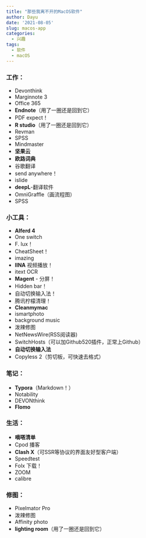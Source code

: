 ```yaml
---
title: "那些我离不开的MacOS软件"
author: Dayu
date: '2021-08-05'
slug: macos-app
categories:
  - 兴趣
tags:
  - 软件
  - macOS
---
```

### 工作：
- Devonthink
- Marginnote 3
- Office 365
- **Endnote**（用了一圈还是回到它）
- PDF expect！
- **R studio**（用了一圈还是回到它）
- Revman
- SPSS
- Mindmaster
- **坚果云**
- **欧路词典**
- 谷歌翻译
- send anywhere！
- islide
- **deepL**-翻译软件
- OmniGraffle（画流程图）
- SPSS

### 小工具：
- **Alferd 4**
- One switch
- F. lux！
- CheatSheet！
- imazing
- **IINA** 视频播放！
- itext OCR
- **Magent** - 分屏！
- Hidden bar！
- 自动切换输入法！
- 腾讯柠檬清理！
- **Cleanmymac**
- ismartphoto
- background music
- 泼辣修图
- NetNewsWire(RSS阅读器)
- SwitchHosts（可以加Github520插件，正常上Github）
- **自动切换输入法**
- Copyless 2（剪切板，可快速去格式）

### 笔记：
- **Typora**（Markdown！）
- Notability
- DEVONthink
- **Flomo**

### 生活：
- **嘀嗒清单**
- Cpod 播客
- **Clash X**（可SSR等协议的界面友好型客户端）
- Speedtest
- Folx 下载！
- ZOOM
- calibre

### 修图：
- Pixelmator Pro
- 泼辣修图
- Affinity photo
- **lighting room**（用了一圈还是回到它）


